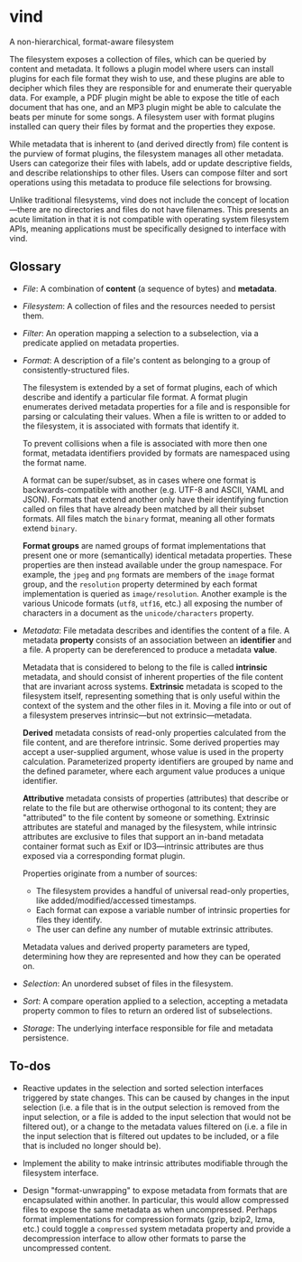# vind
A non-hierarchical, format-aware filesystem

The filesystem exposes a collection of files, which can be queried by content
and metadata. It follows a plugin model where users can install plugins for each
file format they wish to use, and these plugins are able to decipher which files
they are responsible for and enumerate their queryable data. For example, a PDF
plugin might be able to expose the title of each document that has one, and an
MP3 plugin might be able to calculate the beats per minute for some songs. A
filesystem user with format plugins installed can query their files by format
and the properties they expose.

While metadata that is inherent to (and derived directly from) file content is
the purview of format plugins, the filesystem manages all other metadata. Users
can categorize their files with labels, add or update descriptive fields, and
describe relationships to other files. Users can compose filter and sort
operations using this metadata to produce file selections for browsing.

Unlike traditional filesystems, vind does not include the concept of
location—there are no directories and files do not have filenames. This
presents an acute limitation in that it is not compatible with operating system
filesystem APIs, meaning applications must be specifically designed to
interface with vind.

## Glossary

* *File*: A combination of **content** (a sequence of bytes) and **metadata**.

* *Filesystem*: A collection of files and the resources needed to persist them.

* *Filter*: An operation mapping a selection to a subselection, via a predicate
  applied on metadata properties.

* *Format*: A description of a file's content as belonging to a group of
  consistently-structured files.

  The filesystem is extended by a set of format plugins, each of which describe
  and identify a particular file format. A format plugin enumerates derived
  metadata properties for a file and is responsible for parsing or calculating
  their values. When a file is written to or added to the filesystem, it is
  associated with formats that identify it.

  To prevent collisions when a file is associated with more then one format,
  metadata identifiers provided by formats are namespaced using the format name.

  A format can be super/subset, as in cases where one format is
  backwards-compatible with another (e.g. UTF-8 and ASCII, YAML and JSON).
  Formats that extend another only have their identifying function called on
  files that have already been matched by all their subset formats. All files
  match the `binary` format, meaning all other formats extend `binary`.

  **Format groups** are named groups of format implementations that present one
  or more (semantically) identical metadata properties. These properties are
  then instead available under the group namespace. For example, the `jpeg` and
  `png` formats are members of the `image` format group, and the `resolution`
  property determined by each format implementation is queried as
  `image/resolution`. Another example is the various Unicode formats (`utf8`,
  `utf16`, etc.) all exposing the number of characters in a document as the
  `unicode/characters` property.

* *Metadata*: File metadata describes and identifies the content of a file. A
  metadata **property** consists of an association between an **identifier** and
  a file. A property can be dereferenced to produce a metadata **value**.

  Metadata that is considered to belong to the file is called **intrinsic**
  metadata, and should consist of inherent properties of the file content that
  are invariant across systems. **Extrinsic** metadata is scoped to the
  filesystem itself, representing something that is only useful within the
  context of the system and the other files in it. Moving a file into or out of
  a filesystem preserves intrinsic—but not extrinsic—metadata.

  **Derived** metadata consists of read-only properties calculated from the file
  content, and are therefore intrinsic. Some derived properties may accept a
  user-supplied argument, whose value is used in the property calculation.
  Parameterized property identifiers are grouped by name and the defined
  parameter, where each argument value produces a unique identifier.

  **Attributive** metadata consists of properties (attributes) that describe or
  relate to the file but are otherwise orthogonal to its content; they are
  "attributed" to the file content by someone or something. Extrinsic attributes
  are stateful and managed by the filesystem, while intrinsic attributes are
  exclusive to files that support an in-band metadata container format such as
  Exif or ID3—intrinsic attributes are thus exposed via a corresponding format
  plugin.

  Properties originate from a number of sources:
  * The filesystem provides a handful of universal read-only properties, like
    added/modified/accessed timestamps.
  * Each format can expose a variable number of intrinsic properties for files
    they identify.
  * The user can define any number of mutable extrinsic attributes.

  Metadata values and derived property parameters are typed, determining how
  they are represented and how they can be operated on.

* *Selection*: An unordered subset of files in the filesystem.

* *Sort*: A compare operation applied to a selection, accepting a metadata
  property common to files to return an ordered list of subselections.

* *Storage*: The underlying interface responsible for file and metadata
  persistence.

## To-dos

* Reactive updates in the selection and sorted selection interfaces triggered by
  state changes. This can be caused by changes in the input selection (i.e. a
  file that is in the output selection is removed from the input selection, or a
  file is added to the input selection that would not be filtered out), or a
  change to the metadata values filtered on (i.e. a file in the input selection
  that is filtered out updates to be included, or a file that is included no
  longer should be).

* Implement the ability to make intrinsic attributes modifiable through the
  filesystem interface.

* Design "format-unwrapping" to expose metadata from formats that are
  encapsulated within another. In particular, this would allow compressed files
  to expose the same metadata as when uncompressed. Perhaps format
  implementations for compression formats (gzip, bzip2, lzma, etc.) could
  toggle a `compressed` system metadata property and provide a decompression
  interface to allow other formats to parse the uncompressed content.

